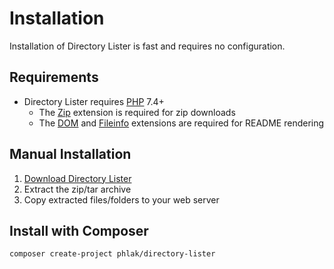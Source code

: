 # Installation

Installation of Directory Lister is fast and requires no configuration.

## Requirements

* Directory Lister requires [PHP](https://www.php.net/) 7.4+
  * The [Zip](https://www.php.net/manual/en/book.zip.php) extension is required for zip downloads
  * The [DOM](https://www.php.net/en/dom) and [Fileinfo](https://www.php.net/manual/en/book.fileinfo.php) extensions are required for README rendering

## Manual Installation

1. [Download Directory Lister](https://www.directorylister.com)
2. Extract the zip/tar archive
3. Copy extracted files/folders to your web server

## Install with Composer

```bash
composer create-project phlak/directory-lister
```
